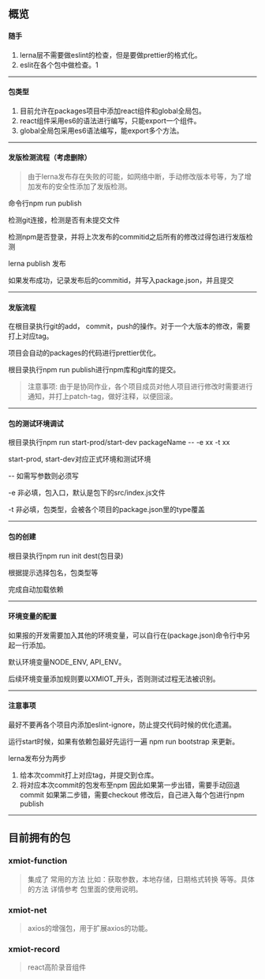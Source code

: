 ## 概览

#### 随手
1. lerna层不需要做eslint的检查，但是要做prettier的格式化。
2. eslit在各个包中做检查。1

---

#### 包类型
1. 目前允许在packages项目中添加react组件和global全局包。
2. react组件采用es6的语法进行编写，只能export一个组件。
3. global全局包采用es6语法编写，能export多个方法。

---

#### 发版检测流程（考虑删除）
>由于lerna发布存在失败的可能，如网络中断，手动修改版本号等，为了增加发布的安全性添加了发版检测。

命令行npm run publish

检测git连接，检测是否有未提交文件

检测npm是否登录，并将上次发布的commitid之后所有的修改过得包进行发版检测

lerna publish 发布

如果发布成功，记录发布后的commitid，并写入package.json，并且提交

---

#### 发版流程
在根目录执行git的add， commit，push的操作。对于一个大版本的修改，需要打上对应tag。

项目会自动的packages的代码进行prettier优化。

根目录执行npm run publish进行npm库和git库的提交。

>注意事项: 由于是协同作业，各个项目成员对他人项目进行修改时需要进行通知，并打上patch-tag，做好注释，以便回滚。

---

#### 包的测试环境调试
根目录执行npm run start-prod/start-dev packageName -- -e xx -t xx

start-prod, start-dev对应正式环境和测试环境

-- 如需写参数则必须写

-e 非必填，包入口，默认是包下的src/index.js文件

-t 非必填，包类型，会被各个项目的package.json里的type覆盖 

---

#### 包的创建
根目录执行npm run init dest(包目录)

根据提示选择包名，包类型等

完成自动加载依赖

---

#### 环境变量的配置
如果报的开发需要加入其他的环境变量，可以自行在(package.json)命令行中另起一行添加。

默认环境变量NODE_ENV, API_ENV。

后续环境变量添加规则要以XMIOT_开头，否则测试过程无法被识别。

---

#### 注意事项
最好不要再各个项目内添加eslint-ignore，防止提交代码时候的优化遗漏。

运行start时候，如果有依赖包最好先运行一遍 npm run bootstrap 来更新。

lerna发布分为两步
  1. 给本次commit打上对应tag，并提交到仓库。
  2. 将对应本次commit的包发布至npm
  因此如果第一步出错，需要手动回退commit
  如果第二步错，需要checkout 修改后，自己进入每个包进行npm publish

---

## 目前拥有的包

### xmiot-function 
> 集成了 常用的方法 比如：获取参数，本地存储，日期格式转换 等等。具体的方法 详情参考 包里面的使用说明。

### xmiot-net
> axios的增强包，用于扩展axios的功能。

### xmiot-record
> react高阶录音组件